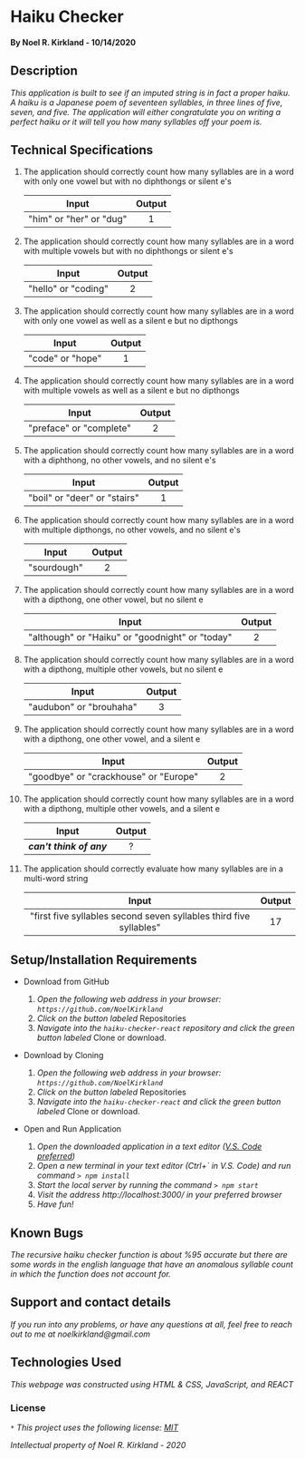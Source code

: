 # Haiku Checker

#### By Noel R. Kirkland - 10/14/2020

## Description

_This application is built to see if an imputed string is in fact a proper haiku. A haiku is a Japanese poem of seventeen syllables, in three lines of five, seven, and five. The application will either congratulate you on writing a perfect haiku or it will tell you how many syllables off your poem is._

## Technical Specifications

1. The application should correctly count how many syllables are in a word with only one vowel but with no diphthongs or silent e's

    | Input | Output  |
    | :---: | :-----: |
    | "him" or "her" or "dug" | 1 |

2. The application should correctly count how many syllables are in a word with multiple vowels but with no diphthongs or silent e's

    | Input | Output  |
    | :---: | :-----: |
    | "hello" or "coding" | 2 |

3. The application should correctly count how many syllables are in a word with only one vowel as well as a silent e but no dipthongs

    | Input | Output  |
    | :---: | :-----: |
    | "code" or "hope" | 1 |

4. The application should correctly count how many syllables are in a word with multiple vowels as well as a silent e but no dipthongs

    | Input | Output  |
    | :---: | :-----: |
    | "preface" or "complete" | 2 |

5. The application should correctly count how many syllables are in a word with a diphthong, no other vowels, and no silent e's

    | Input | Output  |
    | :---: | :-----: |
    | "boil" or "deer" or "stairs" | 1 |

6. The application should correctly count how many syllables are in a word with multiple dipthongs, no other vowels, and no silent e's

    | Input | Output  |
    | :---: | :-----: |
    | "sourdough" | 2 |

7. The application should correctly count how many syllables are in a word with a dipthong, one other vowel, but no silent e

    | Input | Output  |
    | :---: | :-----: |
    | "although" or "Haiku" or "goodnight" or "today" | 2 |

8. The application should correctly count how many syllables are in a word with a dipthong, multiple other vowels, but no silent e

    | Input | Output  |
    | :---: | :-----: |
    | "audubon" or "brouhaha" | 3 |

9. The application should correctly count how many syllables are in a word with a dipthong, one other vowel, and a silent e

    | Input | Output  |
    | :---: | :-----: |
    | "goodbye" or "crackhouse" or "Europe" | 2 |

10. The application should correctly count how many syllables are in a word with a dipthong, multiple other vowels, and a silent e

    | Input | Output  |
    | :---: | :-----: |
    | ***can't think of any*** | ? |

11. The application should correctly evaluate how many syllables are in a multi-word string

    | Input | Output  |
    | :---: | :-----: |
    | "first five syllables second seven syllables third five syllables" | 17 |


## Setup/Installation Requirements

* Download from GitHub
  1. _Open the following web address in your browser:
`https://github.com/NoelKirkland`_
  2. _Click on the button labeled_ Repositories
  3. _Navigate into the `haiku-checker-react` repository and click the green button labeled_ Clone or download.

* Download by Cloning
  1. _Open the following web address in your browser:
`https://github.com/NoelKirkland`_
  2. _Click on the button labeled_ Repositories
  3. _Navigate into the `haiku-checker-react` and click the green button labeled_ Clone or download.

* Open and Run Application
  1. _Open the downloaded application in a text editor ([V.S. Code preferred](https://code.visualstudio.com/))_
  2. _Open a new terminal in your text editor (Ctrl+\` in V.S. Code) and run command `> npm install`_
  3. _Start the local server by running the command `> npm start`_
  4. _Visit the address http://localhost:3000/ in your preferred browser_
  5. _Have fun!_

## Known Bugs

_The recursive haiku checker function is about %95 accurate but there are some words in the english language that have an anomalous syllable count in which the function does not account for._

## Support and contact details

_If you run into any problems, or have any questions at all, feel free to reach out to me at noelkirkland@gmail.com_

## Technologies Used

_This webpage was constructed using HTML & CSS, JavaScript, and REACT_

### License

_`*` This project uses the following license: [MIT](https://opensource.org/licenses/MIT)_

_Intellectual property of Noel R. Kirkland - 2020_